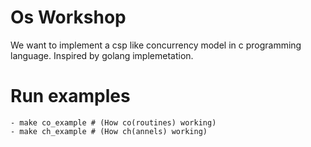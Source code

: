 # Os Workshop

We want to implement a csp like concurrency model in c programming language. Inspired by golang implemetation.

# Run examples
```
- make co_example # (How co(routines) working)
- make ch_example # (How ch(annels) working)
```